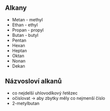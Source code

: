 ## Alkany
- Metan - methyl
- Ethan - ethyl
- Propan - propyl
- Butan - butyl
- Pentan
- Hexan
- Heptan
- Oktan
- Nonan
- Dekan

## Názvosloví alkanů
- co nejdelší uhlovodíkový řetězec
- očislovat -> aby zbytky měly co nejmenší číslo
- 2-metylbutan
